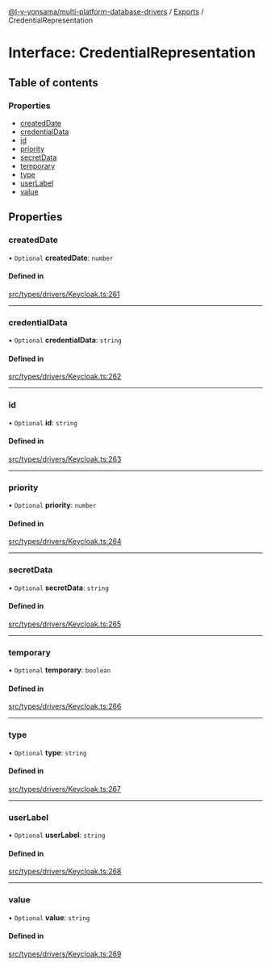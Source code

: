 [@l-v-yonsama/multi-platform-database-drivers](../README.md) / [Exports](../modules.md) / CredentialRepresentation

# Interface: CredentialRepresentation

## Table of contents

### Properties

- [createdDate](CredentialRepresentation.md#createddate)
- [credentialData](CredentialRepresentation.md#credentialdata)
- [id](CredentialRepresentation.md#id)
- [priority](CredentialRepresentation.md#priority)
- [secretData](CredentialRepresentation.md#secretdata)
- [temporary](CredentialRepresentation.md#temporary)
- [type](CredentialRepresentation.md#type)
- [userLabel](CredentialRepresentation.md#userlabel)
- [value](CredentialRepresentation.md#value)

## Properties

### createdDate

• `Optional` **createdDate**: `number`

#### Defined in

[src/types/drivers/Keycloak.ts:261](https://github.com/l-v-yonsama/db-drivers/blob/eb4b8bc/src/types/drivers/Keycloak.ts#L261)

___

### credentialData

• `Optional` **credentialData**: `string`

#### Defined in

[src/types/drivers/Keycloak.ts:262](https://github.com/l-v-yonsama/db-drivers/blob/eb4b8bc/src/types/drivers/Keycloak.ts#L262)

___

### id

• `Optional` **id**: `string`

#### Defined in

[src/types/drivers/Keycloak.ts:263](https://github.com/l-v-yonsama/db-drivers/blob/eb4b8bc/src/types/drivers/Keycloak.ts#L263)

___

### priority

• `Optional` **priority**: `number`

#### Defined in

[src/types/drivers/Keycloak.ts:264](https://github.com/l-v-yonsama/db-drivers/blob/eb4b8bc/src/types/drivers/Keycloak.ts#L264)

___

### secretData

• `Optional` **secretData**: `string`

#### Defined in

[src/types/drivers/Keycloak.ts:265](https://github.com/l-v-yonsama/db-drivers/blob/eb4b8bc/src/types/drivers/Keycloak.ts#L265)

___

### temporary

• `Optional` **temporary**: `boolean`

#### Defined in

[src/types/drivers/Keycloak.ts:266](https://github.com/l-v-yonsama/db-drivers/blob/eb4b8bc/src/types/drivers/Keycloak.ts#L266)

___

### type

• `Optional` **type**: `string`

#### Defined in

[src/types/drivers/Keycloak.ts:267](https://github.com/l-v-yonsama/db-drivers/blob/eb4b8bc/src/types/drivers/Keycloak.ts#L267)

___

### userLabel

• `Optional` **userLabel**: `string`

#### Defined in

[src/types/drivers/Keycloak.ts:268](https://github.com/l-v-yonsama/db-drivers/blob/eb4b8bc/src/types/drivers/Keycloak.ts#L268)

___

### value

• `Optional` **value**: `string`

#### Defined in

[src/types/drivers/Keycloak.ts:269](https://github.com/l-v-yonsama/db-drivers/blob/eb4b8bc/src/types/drivers/Keycloak.ts#L269)
